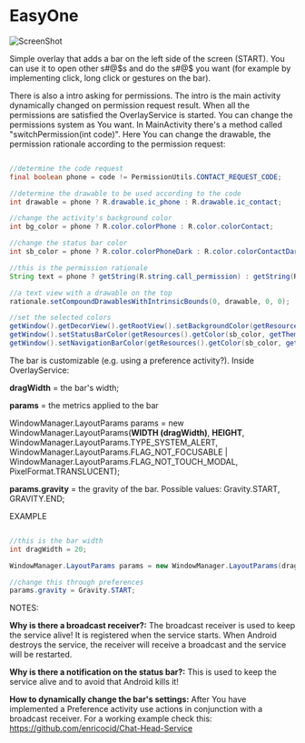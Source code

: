 # EasyOne

![ScreenShot](https://i.imgur.com/gdnA3fM.png)


Simple overlay that adds a bar on the left side of the screen (START). You can use it to open other s#@$s and do the s#@$ you want (for example by implementing click, long click or gestures on the bar).

There is also a intro asking for permissions. The intro is the main activity dynamically changed on permission request result. When all the permissions are satisfied the OverlayService is started.
You can change the permissions system as You want. In MainActivity there's a method called "switchPermission(int code)". Here You can change the drawable, the permission rationale according to the permission request:

``` java

//determine the code request
final boolean phone = code != PermissionUtils.CONTACT_REQUEST_CODE;

//determine the drawable to be used according to the code
int drawable = phone ? R.drawable.ic_phone : R.drawable.ic_contact;

//change the activity's background color
int bg_color = phone ? R.color.colorPhone : R.color.colorContact;

//change the status bar color
int sb_color = phone ? R.color.colorPhoneDark : R.color.colorContactDark;

//this is the permission rationale
String text = phone ? getString(R.string.call_permission) : getString(R.string.contact_perm);

//a text view with a drawable on the top
rationale.setCompoundDrawablesWithIntrinsicBounds(0, drawable, 0, 0);

//set the selected colors
getWindow().getDecorView().getRootView().setBackgroundColor(getResources().getColor(bg_color, getTheme()));
getWindow().setStatusBarColor(getResources().getColor(sb_color, getTheme()));
getWindow().setNavigationBarColor(getResources().getColor(sb_color, getTheme()));
```



The bar is customizable (e.g. using a preference activity?). Inside OverlayService:

**dragWidth** = the bar's width;

**params** = the metrics applied to the bar

WindowManager.LayoutParams params = new WindowManager.LayoutParams(**WIDTH (dragWidth)**, **HEIGHT**, WindowManager.LayoutParams.TYPE_SYSTEM_ALERT, WindowManager.LayoutParams.FLAG_NOT_FOCUSABLE | WindowManager.LayoutParams.FLAG_NOT_TOUCH_MODAL, PixelFormat.TRANSLUCENT);

**params.gravity** = the gravity of the bar. Possible values: Gravity.START, GRAVITY.END;

EXAMPLE

``` java

//this is the bar width
int dragWidth = 20;

WindowManager.LayoutParams params = new WindowManager.LayoutParams(dragWidth, WindowManager.LayoutParams.MATCH_PARENT, WindowManager.LayoutParams.TYPE_SYSTEM_ALERT, WindowManager.LayoutParams.FLAG_NOT_FOCUSABLE | WindowManager.LayoutParams.FLAG_NOT_TOUCH_MODAL, PixelFormat.TRANSLUCENT);

//change this through preferences
params.gravity = Gravity.START;
```


NOTES:

**Why is there a broadcast receiver?:** The broadcast receiver is used to keep the service alive! It is registered when the service starts. When Android destroys the service, the receiver will receive a broadcast and the service will be restarted.

**Why is there a notification on the status bar?:** This is used to keep the service alive and to avoid that Android kills it!

**How to dynamically change the bar's settings:** After You have implemented a Preference activity use actions in conjunction with a broadcast receiver. For a working example check this: https://github.com/enricocid/Chat-Head-Service
